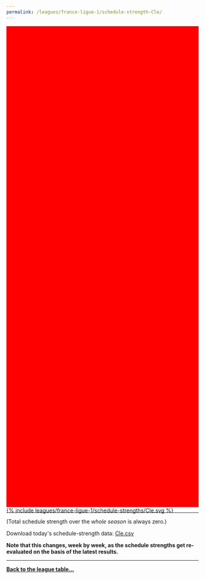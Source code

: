 ```yaml
---
permalink: /leagues/france-ligue-1/schedule-strength-Cle/
---
```


<style>
.svg-wrap {
    background-color:red;
    height:0;
    padding-top:250%; /* 350px/550px */
    position: relative;
}

svg {
    background-color: white;
    height: 100%;
    display:block;
    width: 100%;
    position: absolute;
    top:0;
    left:0;
}
</style>


<div class="svg-wrap">
{% include leagues/france-ligue-1/schedule-strengths/Cle.svg %}
</div>

-----

(Total schedule strength over the *whole season* is always zero.)


Download today's schedule-strength data: [Cle.csv](/assets/leagues/france-ligue-1/2023/schedule-strengths/Cle.csv)

**Note that this changes, week by week, as the schedule strengths get re-evaluated on the
basis of the latest results.**

-----

[**Back to the league table...**](/leagues/france-ligue-1)


